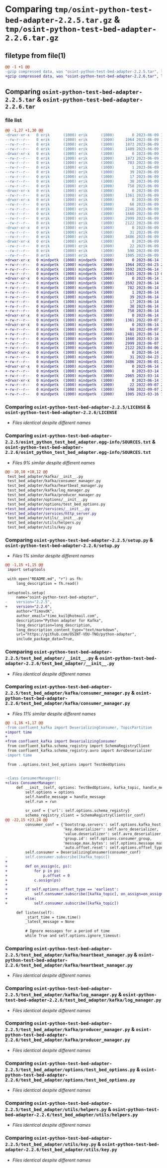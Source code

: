 # Comparing `tmp/osint-python-test-bed-adapter-2.2.5.tar.gz` & `tmp/osint-python-test-bed-adapter-2.2.6.tar.gz`

## filetype from file(1)

```diff
@@ -1 +1 @@
-gzip compressed data, was "osint-python-test-bed-adapter-2.2.5.tar", last modified: Fri Jun  9 13:41:43 2023, max compression
+gzip compressed data, was "osint-python-test-bed-adapter-2.2.6.tar", last modified: Wed Jun 14 11:05:03 2023, max compression
```

## Comparing `osint-python-test-bed-adapter-2.2.5.tar` & `osint-python-test-bed-adapter-2.2.6.tar`

### file list

```diff
@@ -1,27 +1,30 @@
-drwxr-xr-x   0 erik      (1000) erik      (1000)        0 2023-06-09 13:41:43.337409 osint-python-test-bed-adapter-2.2.5/
--rw-r--r--   0 erik      (1000) erik      (1000)     1064 2023-06-09 13:18:42.000000 osint-python-test-bed-adapter-2.2.5/LICENSE
--rw-r--r--   0 erik      (1000) erik      (1000)     1873 2023-06-09 13:41:43.337409 osint-python-test-bed-adapter-2.2.5/PKG-INFO
--rw-r--r--   0 erik      (1000) erik      (1000)     1409 2023-06-09 13:23:45.000000 osint-python-test-bed-adapter-2.2.5/README.md
-drwxr-xr-x   0 erik      (1000) erik      (1000)        0 2023-06-09 13:41:43.317409 osint-python-test-bed-adapter-2.2.5/osint_python_test_bed_adapter.egg-info/
--rw-r--r--   0 erik      (1000) erik      (1000)     1873 2023-06-09 13:41:43.000000 osint-python-test-bed-adapter-2.2.5/osint_python_test_bed_adapter.egg-info/PKG-INFO
--rw-r--r--   0 erik      (1000) erik      (1000)      703 2023-06-09 13:41:43.000000 osint-python-test-bed-adapter-2.2.5/osint_python_test_bed_adapter.egg-info/SOURCES.txt
--rw-r--r--   0 erik      (1000) erik      (1000)        1 2023-06-09 13:41:43.000000 osint-python-test-bed-adapter-2.2.5/osint_python_test_bed_adapter.egg-info/dependency_links.txt
--rw-r--r--   0 erik      (1000) erik      (1000)       39 2023-06-09 13:41:43.000000 osint-python-test-bed-adapter-2.2.5/osint_python_test_bed_adapter.egg-info/requires.txt
--rw-r--r--   0 erik      (1000) erik      (1000)       17 2023-06-09 13:41:43.000000 osint-python-test-bed-adapter-2.2.5/osint_python_test_bed_adapter.egg-info/top_level.txt
--rw-r--r--   0 erik      (1000) erik      (1000)       38 2023-06-09 13:41:43.337409 osint-python-test-bed-adapter-2.2.5/setup.cfg
--rw-r--r--   0 erik      (1000) erik      (1000)      758 2023-06-09 13:39:37.000000 osint-python-test-bed-adapter-2.2.5/setup.py
-drwxr-xr-x   0 erik      (1000) erik      (1000)        0 2023-06-09 13:41:43.317409 osint-python-test-bed-adapter-2.2.5/test_bed_adapter/
--rw-r--r--   0 erik      (1000) erik      (1000)     1361 2023-06-09 13:18:42.000000 osint-python-test-bed-adapter-2.2.5/test_bed_adapter/__init__.py
-drwxr-xr-x   0 erik      (1000) erik      (1000)        0 2023-06-09 13:41:43.327409 osint-python-test-bed-adapter-2.2.5/test_bed_adapter/kafka/
--rw-r--r--   0 erik      (1000) erik      (1000)       68 2023-06-09 13:18:42.000000 osint-python-test-bed-adapter-2.2.5/test_bed_adapter/kafka/__init__.py
--rw-r--r--   0 erik      (1000) erik      (1000)     2246 2023-06-09 13:19:07.000000 osint-python-test-bed-adapter-2.2.5/test_bed_adapter/kafka/consumer_manager.py
--rw-r--r--   0 erik      (1000) erik      (1000)     1660 2023-06-09 13:18:42.000000 osint-python-test-bed-adapter-2.2.5/test_bed_adapter/kafka/heartbeat_manager.py
--rw-r--r--   0 erik      (1000) erik      (1000)     2999 2023-06-09 13:18:42.000000 osint-python-test-bed-adapter-2.2.5/test_bed_adapter/kafka/log_manager.py
--rw-r--r--   0 erik      (1000) erik      (1000)     2122 2023-06-09 13:18:42.000000 osint-python-test-bed-adapter-2.2.5/test_bed_adapter/kafka/producer_manager.py
-drwxr-xr-x   0 erik      (1000) erik      (1000)        0 2023-06-09 13:41:43.327409 osint-python-test-bed-adapter-2.2.5/test_bed_adapter/options/
--rw-r--r--   0 erik      (1000) erik      (1000)       31 2023-06-09 13:18:42.000000 osint-python-test-bed-adapter-2.2.5/test_bed_adapter/options/__init__.py
--rw-r--r--   0 erik      (1000) erik      (1000)     3486 2023-06-09 13:18:42.000000 osint-python-test-bed-adapter-2.2.5/test_bed_adapter/options/test_bed_options.py
-drwxr-xr-x   0 erik      (1000) erik      (1000)        0 2023-06-09 13:41:43.337409 osint-python-test-bed-adapter-2.2.5/test_bed_adapter/utils/
--rw-r--r--   0 erik      (1000) erik      (1000)       22 2023-06-09 13:18:42.000000 osint-python-test-bed-adapter-2.2.5/test_bed_adapter/utils/__init__.py
--rw-r--r--   0 erik      (1000) erik      (1000)      598 2023-06-09 13:18:42.000000 osint-python-test-bed-adapter-2.2.5/test_bed_adapter/utils/helpers.py
--rw-r--r--   0 erik      (1000) erik      (1000)     1005 2023-06-09 13:18:42.000000 osint-python-test-bed-adapter-2.2.5/test_bed_adapter/utils/key.py
+drwxr-xr-x   0 mindpetk  (1000) mindpetk  (1000)        0 2023-06-14 11:05:03.211362 osint-python-test-bed-adapter-2.2.6/
+-rw-r--r--   0 mindpetk  (1000) mindpetk  (1000)     1064 2022-04-23 22:07:41.000000 osint-python-test-bed-adapter-2.2.6/LICENSE
+-rw-r--r--   0 mindpetk  (1000) mindpetk  (1000)     3592 2023-06-14 11:05:03.211362 osint-python-test-bed-adapter-2.2.6/PKG-INFO
+-rw-r--r--   0 mindpetk  (1000) mindpetk  (1000)     3165 2023-06-13 08:56:50.000000 osint-python-test-bed-adapter-2.2.6/README.md
+drwxr-xr-x   0 mindpetk  (1000) mindpetk  (1000)        0 2023-06-14 11:05:03.208029 osint-python-test-bed-adapter-2.2.6/osint_python_test_bed_adapter.egg-info/
+-rw-r--r--   0 mindpetk  (1000) mindpetk  (1000)     3592 2023-06-14 11:05:03.000000 osint-python-test-bed-adapter-2.2.6/osint_python_test_bed_adapter.egg-info/PKG-INFO
+-rw-r--r--   0 mindpetk  (1000) mindpetk  (1000)      782 2023-06-14 11:05:03.000000 osint-python-test-bed-adapter-2.2.6/osint_python_test_bed_adapter.egg-info/SOURCES.txt
+-rw-r--r--   0 mindpetk  (1000) mindpetk  (1000)        1 2023-06-14 11:05:03.000000 osint-python-test-bed-adapter-2.2.6/osint_python_test_bed_adapter.egg-info/dependency_links.txt
+-rw-r--r--   0 mindpetk  (1000) mindpetk  (1000)       39 2023-06-14 11:05:03.000000 osint-python-test-bed-adapter-2.2.6/osint_python_test_bed_adapter.egg-info/requires.txt
+-rw-r--r--   0 mindpetk  (1000) mindpetk  (1000)       17 2023-06-14 11:05:03.000000 osint-python-test-bed-adapter-2.2.6/osint_python_test_bed_adapter.egg-info/top_level.txt
+-rw-r--r--   0 mindpetk  (1000) mindpetk  (1000)       38 2023-06-14 11:05:03.211362 osint-python-test-bed-adapter-2.2.6/setup.cfg
+-rw-r--r--   0 mindpetk  (1000) mindpetk  (1000)      758 2023-06-14 10:59:52.000000 osint-python-test-bed-adapter-2.2.6/setup.py
+drwxr-xr-x   0 mindpetk  (1000) mindpetk  (1000)        0 2023-06-14 11:05:03.208029 osint-python-test-bed-adapter-2.2.6/test_bed_adapter/
+-rw-r--r--   0 mindpetk  (1000) mindpetk  (1000)     1361 2022-09-07 21:58:21.000000 osint-python-test-bed-adapter-2.2.6/test_bed_adapter/__init__.py
+drwxr-xr-x   0 mindpetk  (1000) mindpetk  (1000)        0 2023-06-14 11:05:03.211362 osint-python-test-bed-adapter-2.2.6/test_bed_adapter/kafka/
+-rw-r--r--   0 mindpetk  (1000) mindpetk  (1000)       68 2022-09-07 21:58:21.000000 osint-python-test-bed-adapter-2.2.6/test_bed_adapter/kafka/__init__.py
+-rw-r--r--   0 mindpetk  (1000) mindpetk  (1000)     2481 2023-06-14 11:02:28.000000 osint-python-test-bed-adapter-2.2.6/test_bed_adapter/kafka/consumer_manager.py
+-rw-r--r--   0 mindpetk  (1000) mindpetk  (1000)     1660 2023-03-16 17:49:08.000000 osint-python-test-bed-adapter-2.2.6/test_bed_adapter/kafka/heartbeat_manager.py
+-rw-r--r--   0 mindpetk  (1000) mindpetk  (1000)     2999 2023-06-07 19:48:38.000000 osint-python-test-bed-adapter-2.2.6/test_bed_adapter/kafka/log_manager.py
+-rw-r--r--   0 mindpetk  (1000) mindpetk  (1000)     2122 2023-04-06 23:32:08.000000 osint-python-test-bed-adapter-2.2.6/test_bed_adapter/kafka/producer_manager.py
+drwxr-xr-x   0 mindpetk  (1000) mindpetk  (1000)        0 2023-06-14 11:05:03.211362 osint-python-test-bed-adapter-2.2.6/test_bed_adapter/options/
+-rw-r--r--   0 mindpetk  (1000) mindpetk  (1000)       31 2022-04-23 22:07:41.000000 osint-python-test-bed-adapter-2.2.6/test_bed_adapter/options/__init__.py
+-rw-r--r--   0 mindpetk  (1000) mindpetk  (1000)     3486 2023-06-01 22:28:40.000000 osint-python-test-bed-adapter-2.2.6/test_bed_adapter/options/test_bed_options.py
+drwxr-xr-x   0 mindpetk  (1000) mindpetk  (1000)        0 2023-06-14 11:05:03.211362 osint-python-test-bed-adapter-2.2.6/test_bed_adapter/services/
+-rw-r--r--   0 mindpetk  (1000) mindpetk  (1000)        0 2023-03-14 11:55:32.000000 osint-python-test-bed-adapter-2.2.6/test_bed_adapter/services/__init__.py
+-rw-r--r--   0 mindpetk  (1000) mindpetk  (1000)     2065 2023-03-14 12:17:24.000000 osint-python-test-bed-adapter-2.2.6/test_bed_adapter/services/http_server.py
+drwxr-xr-x   0 mindpetk  (1000) mindpetk  (1000)        0 2023-06-14 11:05:03.211362 osint-python-test-bed-adapter-2.2.6/test_bed_adapter/utils/
+-rw-r--r--   0 mindpetk  (1000) mindpetk  (1000)       22 2022-09-07 21:58:21.000000 osint-python-test-bed-adapter-2.2.6/test_bed_adapter/utils/__init__.py
+-rw-r--r--   0 mindpetk  (1000) mindpetk  (1000)      598 2022-09-07 21:58:21.000000 osint-python-test-bed-adapter-2.2.6/test_bed_adapter/utils/helpers.py
+-rw-r--r--   0 mindpetk  (1000) mindpetk  (1000)     1005 2023-03-16 17:51:41.000000 osint-python-test-bed-adapter-2.2.6/test_bed_adapter/utils/key.py
```

### Comparing `osint-python-test-bed-adapter-2.2.5/LICENSE` & `osint-python-test-bed-adapter-2.2.6/LICENSE`

 * *Files identical despite different names*

### Comparing `osint-python-test-bed-adapter-2.2.5/osint_python_test_bed_adapter.egg-info/SOURCES.txt` & `osint-python-test-bed-adapter-2.2.6/osint_python_test_bed_adapter.egg-info/SOURCES.txt`

 * *Files 9% similar despite different names*

```diff
@@ -10,10 +10,12 @@
 test_bed_adapter/kafka/__init__.py
 test_bed_adapter/kafka/consumer_manager.py
 test_bed_adapter/kafka/heartbeat_manager.py
 test_bed_adapter/kafka/log_manager.py
 test_bed_adapter/kafka/producer_manager.py
 test_bed_adapter/options/__init__.py
 test_bed_adapter/options/test_bed_options.py
+test_bed_adapter/services/__init__.py
+test_bed_adapter/services/http_server.py
 test_bed_adapter/utils/__init__.py
 test_bed_adapter/utils/helpers.py
 test_bed_adapter/utils/key.py
```

### Comparing `osint-python-test-bed-adapter-2.2.5/setup.py` & `osint-python-test-bed-adapter-2.2.6/setup.py`

 * *Files 1% similar despite different names*

```diff
@@ -1,15 +1,15 @@
 import setuptools
 
 with open("README.md", "r") as fh:
     long_description = fh.read()
 
 setuptools.setup(
     name="osint-python-test-bed-adapter",
-    version="2.2.5",
+    version="2.2.6",
     author="TimovdK",
     author_email="timo_kuil@hotmail.com",
     description="Python adapter for Kafka",
     long_description=long_description,
     long_description_content_type="text/markdown",
     url="https://github.com/OSINT-VDU-TNO/python-adapter",
     include_package_data=True,
```

### Comparing `osint-python-test-bed-adapter-2.2.5/test_bed_adapter/__init__.py` & `osint-python-test-bed-adapter-2.2.6/test_bed_adapter/__init__.py`

 * *Files identical despite different names*

### Comparing `osint-python-test-bed-adapter-2.2.5/test_bed_adapter/kafka/consumer_manager.py` & `osint-python-test-bed-adapter-2.2.6/test_bed_adapter/kafka/consumer_manager.py`

 * *Files 11% similar despite different names*

```diff
@@ -1,16 +1,17 @@
-from confluent_kafka import DeserializingConsumer, TopicPartition
+import time
+
+from confluent_kafka import DeserializingConsumer
 from confluent_kafka.schema_registry import SchemaRegistryClient
 from confluent_kafka.schema_registry.avro import AvroDeserializer
-import time
 
 from ..options.test_bed_options import TestBedOptions
 
 
-class ConsumerManager():
+class ConsumerManager:
     def __init__(self, options: TestBedOptions, kafka_topic, handle_message, run):
         self.options = options
         self.handle_message = handle_message
         self.run = run
 
         sr_conf = {'url': self.options.schema_registry}
         schema_registry_client = SchemaRegistryClient(sr_conf)
@@ -22,15 +23,24 @@
         consumer_conf = {'bootstrap.servers': self.options.kafka_host,
                          'key.deserializer': self.avro_deserializer,
                          'value.deserializer': self.avro_deserializer,
                          'group.id': self.options.consumer_group,
                          'message.max.bytes': self.options.message_max_bytes,
                          'auto.offset.reset': self.options.offset_type}
         self.consumer = DeserializingConsumer(consumer_conf)
-        self.consumer.subscribe([kafka_topic])
+
+        def on_assign(c, ps):
+            for p in ps:
+                p.offset = 0
+            c.assign(ps)
+
+        if self.options.offset_type == 'earliest':
+            self.consumer.subscribe([kafka_topic], on_assign=on_assign)
+        else:
+            self.consumer.subscribe([kafka_topic])
 
     def listen(self):
         _start_time = time.time()
         _latest_message = None
 
         # Ignore messages for a period of time
         while True and self.options.ignore_timeout:
```

### Comparing `osint-python-test-bed-adapter-2.2.5/test_bed_adapter/kafka/heartbeat_manager.py` & `osint-python-test-bed-adapter-2.2.6/test_bed_adapter/kafka/heartbeat_manager.py`

 * *Files identical despite different names*

### Comparing `osint-python-test-bed-adapter-2.2.5/test_bed_adapter/kafka/log_manager.py` & `osint-python-test-bed-adapter-2.2.6/test_bed_adapter/kafka/log_manager.py`

 * *Files identical despite different names*

### Comparing `osint-python-test-bed-adapter-2.2.5/test_bed_adapter/kafka/producer_manager.py` & `osint-python-test-bed-adapter-2.2.6/test_bed_adapter/kafka/producer_manager.py`

 * *Files identical despite different names*

### Comparing `osint-python-test-bed-adapter-2.2.5/test_bed_adapter/options/test_bed_options.py` & `osint-python-test-bed-adapter-2.2.6/test_bed_adapter/options/test_bed_options.py`

 * *Files identical despite different names*

### Comparing `osint-python-test-bed-adapter-2.2.5/test_bed_adapter/utils/helpers.py` & `osint-python-test-bed-adapter-2.2.6/test_bed_adapter/utils/helpers.py`

 * *Files identical despite different names*

### Comparing `osint-python-test-bed-adapter-2.2.5/test_bed_adapter/utils/key.py` & `osint-python-test-bed-adapter-2.2.6/test_bed_adapter/utils/key.py`

 * *Files identical despite different names*


